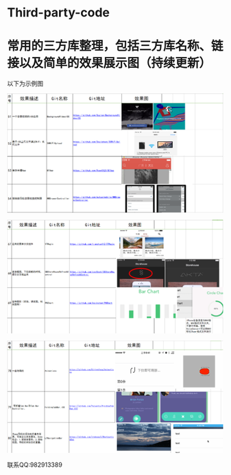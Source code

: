 ﻿# Third-party-code
常用的三方库整理，包括三方库名称、链接以及简单的效果展示图（持续更新）
===
以下为示例图


![image](https://github.com/18220560799/Third-party-code/raw/master/Screenshots/111.png)

![image](https://github.com/18220560799/Third-party-code/raw/master/Screenshots/222.png)

![image](https://github.com/18220560799/Third-party-code/raw/master/Screenshots/333.png)

联系QQ:982913389

